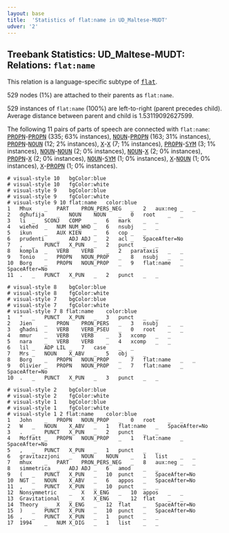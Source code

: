 ```yaml
---
layout: base
title:  'Statistics of flat:name in UD_Maltese-MUDT'
udver: '2'
---
```


## Treebank Statistics: UD_Maltese-MUDT: Relations: `flat:name`

This relation is a language-specific subtype of <tt><a href="mt_mudt-dep-flat.html">flat</a></tt>.

529 nodes (1%) are attached to their parents as `flat:name`.

529 instances of `flat:name` (100%) are left-to-right (parent precedes child).
Average distance between parent and child is 1.53119092627599.

The following 11 pairs of parts of speech are connected with `flat:name`: <tt><a href="mt_mudt-pos-PROPN.html">PROPN</a></tt>-<tt><a href="mt_mudt-pos-PROPN.html">PROPN</a></tt> (335; 63% instances), <tt><a href="mt_mudt-pos-NOUN.html">NOUN</a></tt>-<tt><a href="mt_mudt-pos-PROPN.html">PROPN</a></tt> (163; 31% instances), <tt><a href="mt_mudt-pos-PROPN.html">PROPN</a></tt>-<tt><a href="mt_mudt-pos-NOUN.html">NOUN</a></tt> (12; 2% instances), <tt><a href="mt_mudt-pos-X.html">X</a></tt>-<tt><a href="mt_mudt-pos-X.html">X</a></tt> (7; 1% instances), <tt><a href="mt_mudt-pos-PROPN.html">PROPN</a></tt>-<tt><a href="mt_mudt-pos-SYM.html">SYM</a></tt> (3; 1% instances), <tt><a href="mt_mudt-pos-NOUN.html">NOUN</a></tt>-<tt><a href="mt_mudt-pos-NOUN.html">NOUN</a></tt> (2; 0% instances), <tt><a href="mt_mudt-pos-NOUN.html">NOUN</a></tt>-<tt><a href="mt_mudt-pos-X.html">X</a></tt> (2; 0% instances), <tt><a href="mt_mudt-pos-PROPN.html">PROPN</a></tt>-<tt><a href="mt_mudt-pos-X.html">X</a></tt> (2; 0% instances), <tt><a href="mt_mudt-pos-NOUN.html">NOUN</a></tt>-<tt><a href="mt_mudt-pos-SYM.html">SYM</a></tt> (1; 0% instances), <tt><a href="mt_mudt-pos-X.html">X</a></tt>-<tt><a href="mt_mudt-pos-NOUN.html">NOUN</a></tt> (1; 0% instances), <tt><a href="mt_mudt-pos-X.html">X</a></tt>-<tt><a href="mt_mudt-pos-PROPN.html">PROPN</a></tt> (1; 0% instances).


~~~ conllu
# visual-style 10	bgColor:blue
# visual-style 10	fgColor:white
# visual-style 9	bgColor:blue
# visual-style 9	fgColor:white
# visual-style 9 10 flat:name	color:blue
1	Mhux	_	PART	PRON_PERS_NEG	_	2	aux:neg	_	_
2	dgħufija	_	NOUN	NOUN	_	0	root	_	_
3	li	_	SCONJ	COMP	_	6	mark	_	_
4	wieħed	_	NUM	NUM_WHD	_	6	nsubj	_	_
5	ikun	_	AUX	KIEN	_	6	cop	_	_
6	prudenti	_	ADJ	ADJ	_	2	acl	_	SpaceAfter=No
7	,	_	PUNCT	X_PUN	_	2	punct	_	_
8	kompla	_	VERB	VERB	_	2	parataxis	_	_
9	Tonio	_	PROPN	NOUN_PROP	_	8	nsubj	_	_
10	Borg	_	PROPN	NOUN_PROP	_	9	flat:name	_	SpaceAfter=No
11	.	_	PUNCT	X_PUN	_	2	punct	_	_

~~~


~~~ conllu
# visual-style 8	bgColor:blue
# visual-style 8	fgColor:white
# visual-style 7	bgColor:blue
# visual-style 7	fgColor:white
# visual-style 7 8 flat:name	color:blue
1	"	_	PUNCT	X_PUN	_	3	punct	_	_
2	Jien	_	PRON	PRON_PERS	_	3	nsubj	_	_
3	għadni	_	VERB	VERB_PSEU	_	0	root	_	_
4	mmur	_	VERB	VERB	_	3	xcomp	_	_
5	nara	_	VERB	VERB	_	4	xcomp	_	_
6	lil	_	ADP	LIL	_	7	case	_	_
7	Mrs	_	NOUN	X_ABV	_	5	obj	_	_
8	Borg	_	PROPN	NOUN_PROP	_	7	flat:name	_	_
9	Olivier	_	PROPN	NOUN_PROP	_	7	flat:name	_	SpaceAfter=No
10	.	_	PUNCT	X_PUN	_	3	punct	_	_

~~~


~~~ conllu
# visual-style 2	bgColor:blue
# visual-style 2	fgColor:white
# visual-style 1	bgColor:blue
# visual-style 1	fgColor:white
# visual-style 1 2 flat:name	color:blue
1	John	_	PROPN	NOUN_PROP	_	0	root	_	_
2	W	_	NOUN	X_ABV	_	1	flat:name	_	SpaceAfter=No
3	.	_	PUNCT	X_PUN	_	2	punct	_	_
4	Moffatt	_	PROPN	NOUN_PROP	_	1	flat:name	_	SpaceAfter=No
5	,	_	PUNCT	X_PUN	_	1	punct	_	_
6	gravitazzjoni	_	NOUN	NOUN	_	1	list	_	_
7	mhux	_	PART	PRON_PERS_NEG	_	8	aux:neg	_	_
8	simmetrica	_	ADJ	ADJ	_	6	amod	_	_
9	(	_	PUNCT	X_PUN	_	10	punct	_	SpaceAfter=No
10	NGT	_	NOUN	X_ABV	_	6	appos	_	SpaceAfter=No
11	,	_	PUNCT	X_PUN	_	10	punct	_	_
12	Nonsymmetric	_	X	X_ENG	_	10	appos	_	_
13	Gravitational	_	X	X_ENG	_	12	flat	_	_
14	Theory	_	X	X_ENG	_	12	flat	_	SpaceAfter=No
15	)	_	PUNCT	X_PUN	_	10	punct	_	SpaceAfter=No
16	,	_	PUNCT	X_PUN	_	1	punct	_	_
17	1994	_	NUM	X_DIG	_	1	list	_	_

~~~


